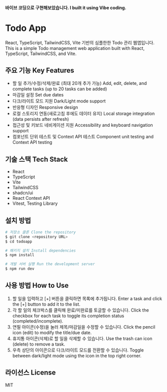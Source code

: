 #### 바이브 코딩으로 구현해보았습니다. I built it using Vibe coding.

# Todo App

React, TypeScript, TailwindCSS, Vite 기반의 심플한한 Todo 관리 웹앱입니다.
This is a simple Todo management web application built with React, TypeScript, TailwindCSS, and Vite.

## 주요 기능 Key Features
- 할 일 추가/수정/삭제/완료 (최대 20개 추가 가능) Add, edit, delete, and complete tasks (up to 20 tasks can be added)
- 마감일 설정 Set due dates
- 다크/라이트 모드 지원 Dark/Light mode support
- 반응형 디자인 Responsive design
- 로컬 스토리지 연동(새로고침 후에도 데이터 유지) Local storage integration (data persists after refresh)
- 접근성 및 키보드 네비게이션 지원 Accessibility and keyboard navigation support
- 컴포넌트 단위 테스트 및 Context API 테스트 Component unit testing and Context API testing

## 기술 스택 Tech Stack
- React
- TypeScript
- Vite
- TailwindCSS
- shadcn/ui
- React Context API
- Vitest, Testing Library

## 설치 방법
```bash
# 저장소 클론 Clone the repository
$ git clone <repository URL>
$ cd todoapp

# 패키지 설치 Install dependencies
$ npm install

# 개발 서버 실행 Run the development server
$ npm run dev
```

## 사용 방법 How to Use
1. 할 일을 입력하고 [+] 버튼을 클릭하면 목록에 추가됩니다. Enter a task and click the [+] button to add it to the list.
2. 각 할 일의 체크박스를 클릭해 완료/미완료를 토글할 수 있습니다. Click the checkbox for each task to toggle its completion status (completed/incomplete).
3. 연필 아이콘(수정)을 눌러 제목/마감일을 수정할 수 있습니다. Click the pencil icon (edit) to modify the title/due date.
4. 휴지통 아이콘(삭제)로 할 일을 삭제할 수 있습니다. Use the trash can icon (delete) to remove a task.
5. 우측 상단의 아이콘으로 다크/라이트 모드를 전환할 수 있습니다. Toggle between dark/light mode using the icon in the top right corner.

## 라이선스 License
MIT
